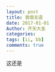 ```yaml
---
layout: post
title: 我很无语
date: 2017-01-01
Author: 齐天大圣
categories: 
tags: [ii, bb]
comments: true
---
```


这还是